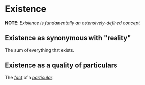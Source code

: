 # Existence
**NOTE**: _Existence is fundamentally an ostensively-defined concept_

## Existence as synonymous with "reality"
The sum of everything that exists.

## Existence as a quality of particulars
The [*fact*](./fact.md) of a [*particular*](./particular.md).